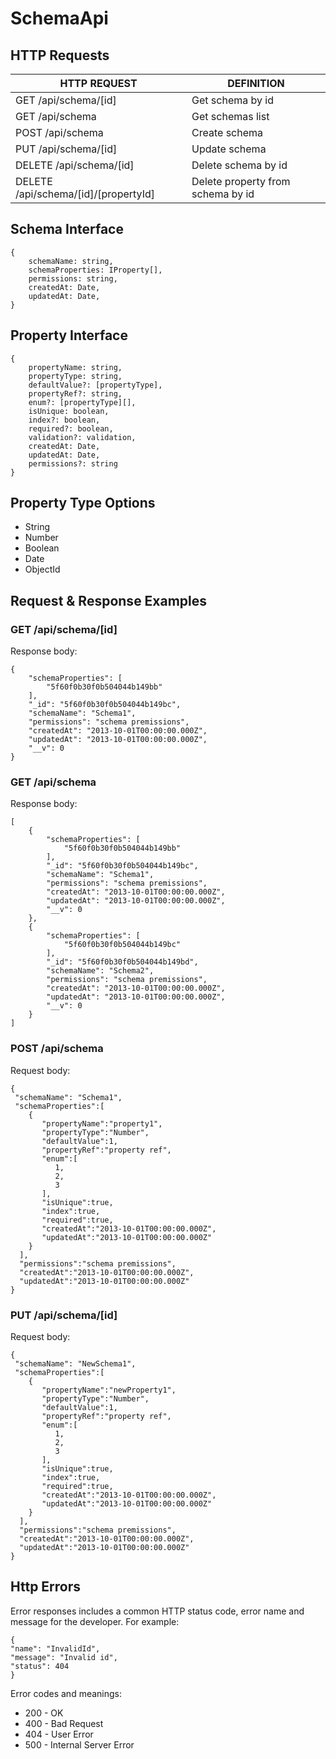 # SchemaApi

## HTTP Requests

| HTTP REQUEST | DEFINITION            | 
| ----------- | --------------- |
| GET /api/schema/[id]     |  Get schema by id          |
| GET /api/schema       | Get schemas list |
| POST /api/schema       | Create schema |
| PUT /api/schema/[id]       | Update schema |
| DELETE /api/schema/[id]       | Delete schema by id |
| DELETE /api/schema/[id]/[propertyId]       | Delete property from schema by id |

## Schema Interface

    {
        schemaName: string,
        schemaProperties: IProperty[],
        permissions: string,
        createdAt: Date,
        updatedAt: Date,
    }

## Property Interface

    {
        propertyName: string,
        propertyType: string,
        defaultValue?: [propertyType],
        propertyRef?: string,
        enum?: [propertyType][],
        isUnique: boolean,
        index?: boolean,
        required?: boolean,
        validation?: validation,
        createdAt: Date,
        updatedAt: Date,
        permissions?: string
    }

## Property Type Options

* String
* Number
* Boolean
* Date
* ObjectId

## Request & Response Examples
  
### GET /api/schema/[id]

Response body:

    {
        "schemaProperties": [
            "5f60f0b30f0b504044b149bb"
        ],
        "_id": "5f60f0b30f0b504044b149bc",
        "schemaName": "Schema1",
        "permissions": "schema premissions",
        "createdAt": "2013-10-01T00:00:00.000Z",
        "updatedAt": "2013-10-01T00:00:00.000Z",
        "__v": 0
    }
    
### GET /api/schema

Response body:

    [
        {
            "schemaProperties": [
                "5f60f0b30f0b504044b149bb"
            ],
            "_id": "5f60f0b30f0b504044b149bc",
            "schemaName": "Schema1",
            "permissions": "schema premissions",
            "createdAt": "2013-10-01T00:00:00.000Z",
            "updatedAt": "2013-10-01T00:00:00.000Z",
            "__v": 0
        },
        {
            "schemaProperties": [
                "5f60f0b30f0b504044b149bc"
            ],
            "_id": "5f60f0b30f0b504044b149bd",
            "schemaName": "Schema2",
            "permissions": "schema premissions",
            "createdAt": "2013-10-01T00:00:00.000Z",
            "updatedAt": "2013-10-01T00:00:00.000Z",
            "__v": 0
        }
    ]
    
### POST /api/schema

Request body:

    {
     "schemaName": "Schema1",
     "schemaProperties":[
        {
           "propertyName":"property1",
           "propertyType":"Number",
           "defaultValue":1,
           "propertyRef":"property ref",
           "enum":[
              1,
              2,
              3
           ],
           "isUnique":true,
           "index":true,
           "required":true,
           "createdAt":"2013-10-01T00:00:00.000Z",
           "updatedAt":"2013-10-01T00:00:00.000Z"
        }
      ],
      "permissions":"schema premissions",
      "createdAt":"2013-10-01T00:00:00.000Z",
      "updatedAt":"2013-10-01T00:00:00.000Z"
    }
    
### PUT /api/schema/[id]

Request body:

    {
     "schemaName": "NewSchema1",
     "schemaProperties":[
        {
           "propertyName":"newProperty1",
           "propertyType":"Number",
           "defaultValue":1,
           "propertyRef":"property ref",
           "enum":[
              1,
              2,
              3
           ],
           "isUnique":true,
           "index":true,
           "required":true,
           "createdAt":"2013-10-01T00:00:00.000Z",
           "updatedAt":"2013-10-01T00:00:00.000Z"
        }
      ],
      "permissions":"schema premissions",
      "createdAt":"2013-10-01T00:00:00.000Z",
      "updatedAt":"2013-10-01T00:00:00.000Z"
    }  
    
## Http Errors

Error responses includes a common HTTP status code, error name and message for the developer. For example:

    {
    "name": "InvalidId",
    "message": "Invalid id",
    "status": 404
    }

Error codes and meanings:
* 200 - OK
* 400 - Bad Request
* 404 - User Error
* 500 - Internal Server Error
